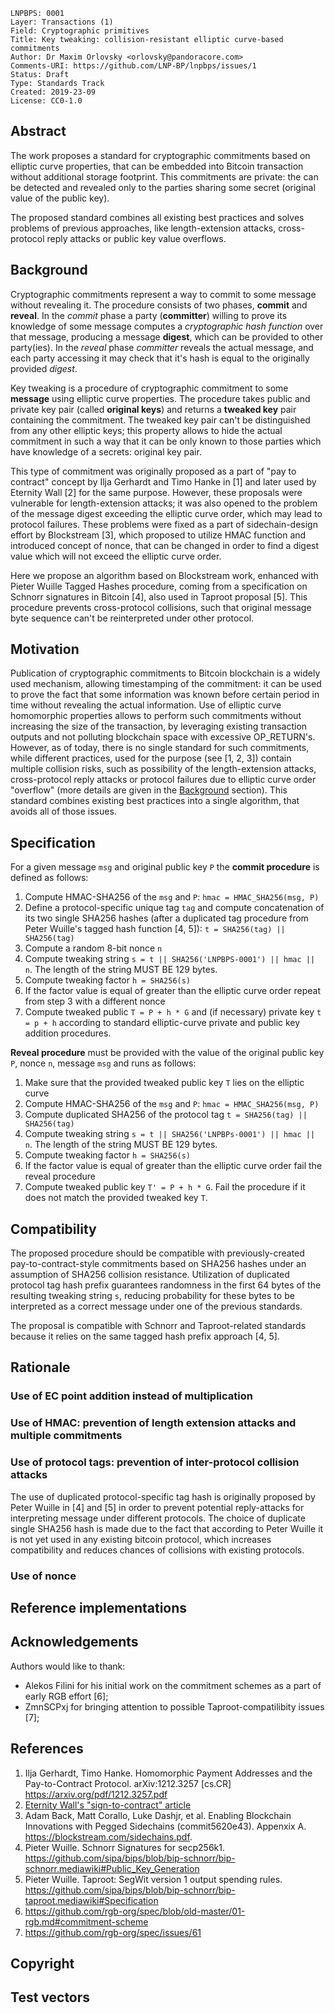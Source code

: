```
LNPBPS: 0001
Layer: Transactions (1)
Field: Cryptographic primitives
Title: Key tweaking: collision-resistant elliptic curve-based commitments
Author: Dr Maxim Orlovsky <orlovsky@pandoracore.com>
Comments-URI: https://github.com/LNP-BP/lnpbps/issues/1
Status: Draft
Type: Standards Track
Created: 2019-23-09
License: CC0-1.0
```

## Abstract

The work proposes a standard for cryptographic commitments based on elliptic curve properties, that can be embedded
into Bitcoin transaction without additional storage footprint. This commitments are private: the can be detected and 
revealed only to the parties sharing some secret (original value of the public key).

The proposed standard combines all existing best practices and solves problems of previous approaches, like 
length-extension attacks, cross-protocol reply attacks or public key value overflows.


## Background

Cryptographic commitments represent a way to commit to some message without revealing it. The procedure
consists of two phases, **commit** and **reveal**. In the *commit* phase a party (**committer**) willing to prove its 
knowledge of some message computes a *cryptographic hash function* over that message, producing a message **digest**, 
which can be provided to other party(ies). In the *reveal* phase *committer* reveals the actual message, and each party 
accessing it may check that it's hash is equal to the originally provided *digest*.

Key tweaking is a procedure of cryptographic commitment to some **message** using elliptic curve properties. The 
procedure takes public and private key pair (called **original keys**) and returns a **tweaked key** pair containing
the commitment. The tweaked key pair can't be distinguished from any other elliptic keys; this property allows
to hide the actual commitment in such a way that it can be only known to those parties which have knowledge of a
secrets: original key pair.

This type of commitment was originally proposed as a part of "pay to contract" concept by Ilja Gerhardt and Timo Hanke
in [1] and later used by Eternity Wall [2] for the same purpose. However, these proposals were vulnerable for 
length-extension attacks; it was also opened to the problem of the message digest exceeding the elliptic curve order,
which may lead to protocol failures. These problems were fixed as a part of sidechain-design effort by Blockstream [3], 
which proposed to utilize HMAC function and introduced concept of nonce, that can be changed in order to find a digest
value which will not exceed the elliptic curve order.

Here we propose an algorithm based on Blockstream work, enhanced with Pieter Wuille Tagged Hashes procedure, coming from
a specification on Schnorr signatures in Bitcoin [4], also used in Taproot proposal [5]. This procedure prevents
cross-protocol collisions, such that original message byte sequence can't be reinterpreted under other protocol.


## Motivation

Publication of cryptographic commitments to Bitcoin blockchain is a widely used mechanism, allowing timestamping of the
commitment: it can be used to prove the fact that some information was known before certain period in time without
revealing the actual information. Use of elliptic curve homomorphic properties allows to perform such commitments
without increasing the size of the transaction, by leveraging existing transaction outputs and not polluting blockchain
space with excessive OP_RETURN's. However, as of today, there is no single standard for such commitments, while
different practices, used for the purpose (see [1, 2, 3]) contain multiple collision risks, such as possibility of the 
length-extension attacks, cross-protocol reply attacks or protocol failures due to elliptic curve order "overflow"
(more details are given in the [Background](#Background) section). This standard combines existing best practices into 
a single algorithm, that avoids all of those issues.


## Specification

For a given message `msg` and original public key `P` the **commit procedure** is defined as follows:

1. Compute HMAC-SHA256 of the `msg` and `P`: `hmac = HMAC_SHA256(msg, P)`
2. Define a protocol-specific unique tag `tag` and compute concatenation of its two single SHA256 hashes 
   (after a duplicated tag procedure from Peter Wuille's tagged hash function [4, 5]): `t = SHA256(tag) || SHA256(tag)`
3. Compute a random 8-bit nonce `n`
4. Compute tweaking string `s = t || SHA256('LNPBPS-0001') || hmac || n`. The length of the string MUST BE 129 bytes.
5. Compute tweaking factor `h = SHA256(s)`
6. If the factor value is equal of greater than the elliptic curve order repeat from step 3 with a different nonce
7. Compute tweaked public `T = P + h * G` and (if necessary) private key `t = p + h` according to standard 
   elliptic-curve private and public key addition procedures.

**Reveal procedure** must be provided with the value of the original public key `P`, nonce `n`, message `msg` and runs 
as follows:

1. Make sure that the provided tweaked public key `T` lies on the elliptic curve
2. Compute HMAC-SHA256 of the `msg` and `P`: `hmac = HMAC_SHA256(msg, P)`
3. Compute duplicated SHA256 of the protocol tag `t = SHA256(tag) || SHA256(tag)`
4. Compute tweaking string `s = t || SHA256('LNPBPs-0001') || hmac || n`. The length of the string MUST BE 129 bytes.
5. Compute tweaking factor `h = SHA256(s)`
6. If the factor value is equal of greater than the elliptic curve order fail the reveal procedure
7. Compute tweaked public key `T' = P + h * G`. Fail the procedure if it does not match the provided tweaked key `T`.


## Compatibility

The proposed procedure should be compatible with previously-created pay-to-contract-style commitments based on SHA256 
hashes under an assumption of SHA256 collision resistance. Utilization of duplicated protocol tag hash prefix guarantees
randomness in the first 64 bytes of the resulting tweaking string `s`, reducing probability for these bytes to be
interpreted as a correct message under one of the previous standards.

The proposal is compatible with Schnorr and Taproot-related standards because it relies on the same tagged hash prefix 
approach [4, 5].


## Rationale

### Use of EC point addition instead of multiplication

### Use of HMAC: prevention of length extension attacks and multiple commitments

### Use of protocol tags: prevention of inter-protocol collision attacks

The use of duplicated protocol-specific tag hash is originally proposed by Peter Wuille in [4] and [5] in order to 
prevent potential reply-attacks for interpreting message under different protocols. The choice of duplicate single 
SHA256 hash is made due to the fact that according to Peter Wuille it is not yet used in any existing bitcoin protocol, 
which increases compatibility and reduces chances of collisions with existing protocols.


### Use of nonce


## Reference implementations


## Acknowledgements

Authors would like to thank:
* Alekos Filini for his initial work on the commitment schemes as a part of early RGB effort [6]; 
* ZmnSCPxj for bringing attention to possible Taproot-compatilibity issues [7];


## References

1. Ilja Gerhardt, Timo Hanke. Homomorphic Payment Addresses and the Pay-to-Contract Protocol. arXiv:1212.3257 [cs.CR] 
   <https://arxiv.org/pdf/1212.3257.pdf>
2. [Eternity Wall's "sign-to-contract" article](https://blog.eternitywall.com/2018/04/13/sign-to-contract/)
3. Adam Back, Matt Corallo, Luke Dashjr, et al. Enabling Blockchain Innovations with Pegged Sidechains (commit5620e43).
   Appenxix A. <https://blockstream.com/sidechains.pdf>.
4. Pieter Wuille. Schnorr Signatures for secp256k1.
   <https://github.com/sipa/bips/blob/bip-schnorr/bip-schnorr.mediawiki#Public_Key_Generation>
5. Pieter Wuille. Taproot: SegWit version 1 output spending rules.
   <https://github.com/sipa/bips/blob/bip-schnorr/bip-taproot.mediawiki#Specification>
6. <https://github.com/rgb-org/spec/blob/old-master/01-rgb.md#commitment-scheme>
7. <https://github.com/rgb-org/spec/issues/61>


## Copyright

## Test vectors
